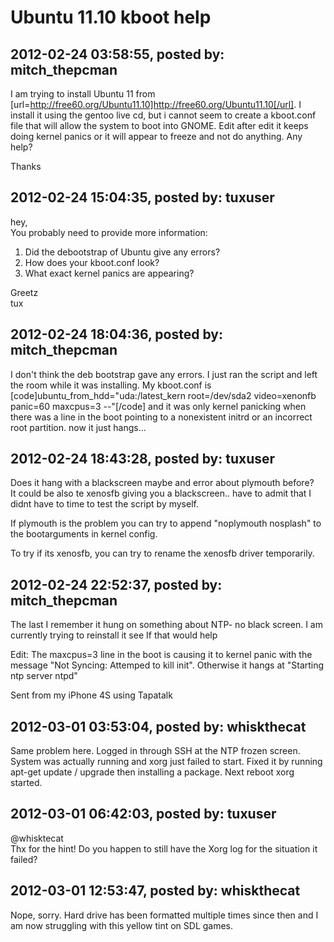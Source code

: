 # Ubuntu 11.10 kboot help

## 2012-02-24 03:58:55, posted by: mitch_thepcman

I am trying to install Ubuntu 11 from [url=http://free60.org/Ubuntu11.10]http://free60.org/Ubuntu11.10[/url]. I install it using the gentoo live cd, but i cannot seem to create a kboot.conf file that will allow the system to boot into GNOME. Edit after edit it keeps doing kernel panics or it will appear to freeze and not do anything. Any help?   
   
 Thanks

## 2012-02-24 15:04:35, posted by: tuxuser

hey,  
 You probably need to provide more information:  
   
 1. Did the debootstrap of Ubuntu give any errors?  
 2. How does your kboot.conf look?  
 3. What exact kernel panics are appearing?  
   
 Greetz  
 tux

## 2012-02-24 18:04:36, posted by: mitch_thepcman

I don't think the deb bootstrap gave any errors. I just ran the script and left the room while it was installing. My kboot.conf is  
 [code]ubuntu\_from\_hdd="uda:/latest\_kern root=/dev/sda2 video=xenonfb panic=60 maxcpus=3 --"[/code] and it was only kernel panicking when there was a line in the boot pointing to a nonexistent initrd or an incorrect root partition. now it just hangs...

## 2012-02-24 18:43:28, posted by: tuxuser

Does it hang with a blackscreen maybe and error about plymouth before?  
 It could be also te xenosfb giving you a blackscreen.. have to admit that I didnt have to time to test the script by myself.  
   
 If plymouth is the problem you can try to append "noplymouth nosplash" to the bootarguments in kernel config.  
   
 To try if its xenosfb, you can try to rename the xenosfb driver temporarily.

## 2012-02-24 22:52:37, posted by: mitch_thepcman

The last I remember it hung on something about NTP- no black screen. I am currently trying to reinstall it see If that would help  
   
 Edit: The maxcpus=3 line in the boot is causing it to kernel panic with the message "Not Syncing: Attemped to kill init". Otherwise it hangs at "Starting ntp server ntpd"  
   
 Sent from my iPhone 4S using Tapatalk

## 2012-03-01 03:53:04, posted by: whiskthecat

Same problem here. Logged in through SSH at the NTP frozen screen. System was actually running and xorg just failed to start. Fixed it by running apt-get update / upgrade then installing a package. Next reboot xorg started.

## 2012-03-01 06:42:03, posted by: tuxuser

@whisktecat  
 Thx for the hint! Do you happen to still have the Xorg log for the situation it failed?

## 2012-03-01 12:53:47, posted by: whiskthecat

Nope, sorry. Hard drive has been formatted multiple times since then and I am now struggling with this yellow tint on SDL games.